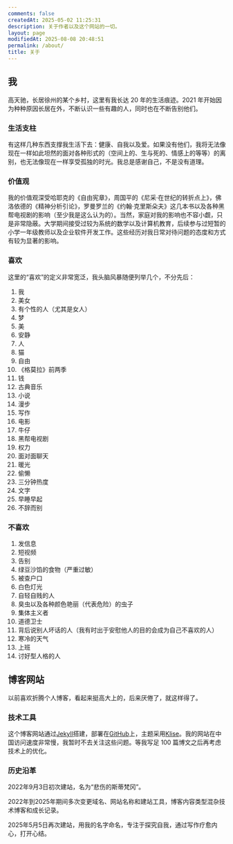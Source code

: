 ```yaml
---
comments: false
createdAt: 2025-05-02 11:25:31
description: 关于作者以及这个网站的一切。
layout: page
modifiedAt: 2025-08-08 20:48:51
permalink: /about/
title: 关于
---
```


## 我

高天驰，长居徐州的某个乡村，这里有我长达 20 年的生活痕迹。2021 年开始因为种种原因长居在外，不断认识一些有趣的人，同时也在不断告别他们。

### 生活支柱

有这样几种东西支撑我生活下去：健康、自我以及爱。如果没有他们，我将无法像现在一样如此坦然的面对各种形式的（空间上的、生与死的、情感上的等等）的离别，也无法像现在一样享受孤独的时光。我总是感谢自己，不是没有道理。

### 价值观

我的价值观深受哈耶克的《自由宪章》，周国平的《尼采·在世纪的转折点上》，佛洛依德的《精神分析引论》，罗曼罗兰的《约翰·克里斯朵夫》这几本书以及各种黑帮电视剧的影响（至少我是这么认为的）。当然，家庭对我的影响也不容小觑，只是非常隐蔽。大学期间接受过较为系统的数学以及计算机教育，后续参与过短暂的小学一年级教师以及企业软件开发工作。这些经历对我日常对待问题的态度和方式有较为显著的影响。

### 喜欢

这里的“喜欢”的定义非常宽泛，我头脑风暴随便列举几个，不分先后：

1. 我
2. 美女
3. 有个性的人（尤其是女人）
4. 梦
5. 美
6. 安静
7. 人
8. 猫
9. 自由
10. 《格莫拉》前两季
11. 钱
12. 古典音乐
13. 小说
14. 漫步
15. 写作
16. 电影
17. 牛仔
18. 黑帮电视剧
19. 权力
20. 面对面聊天
21. 暖光
22. 偷懒
23. 三分钟热度
24. 文字
25. 早睡早起
26. 不辞而别

### 不喜欢

1. 发信息
2. 短视频
3. 告别
4. 绿豆沙馅的食物（严重过敏）
5. 被查户口
6. 白色灯光
7. 自轻自贱的人
8. 臭虫以及各种颜色艳丽（代表危险）的虫子
9. 集体主义者
10. 道德卫士
11. 背后说别人坏话的人（我有时出于安慰他人的目的会成为自己不喜欢的人）
12. 寒冷的天气
13. 上班
14. 讨好型人格的人

## 博客网站

以前喜欢折腾个人博客，看起来挺高大上的，后来厌倦了，就这样得了。

### 技术工具

这个博客网站通过[Jekyll](https://jekyllrb.com/)搭建，部署在[GitHub](https://github.com/)上，主题采用[Klise](https://github.com/piharpi/jekyll-klise)。我的网站在中国访问速度非常慢，我暂时不去关注这些问题。等我写足 100 篇博文之后再考虑技术上的优化。

### 历史沿革

2022年9月3日初次建站，名为“悲伤的斯蒂梵冈”。

2022年到2025年期间多次变更域名、网站名称和建站工具，博客内容类型混杂技术博客和成长记录。

2025年5月5日再次建站，用我的名字命名，专注于探究自我，通过写作疗愈内心，打开心结。
